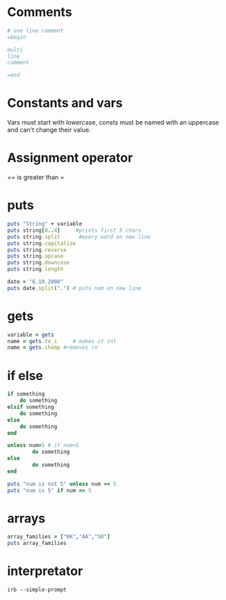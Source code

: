 # Comments
```` ruby
# one line comment
=begin

multi
line
comment

=end
````
# Constants and vars
Vars must start with lowercase, consts must be named with an uppercase and can't change their value.

# Assignment operator
== is greater than =
# puts 

```` ruby 
puts "String" + variable
puts string[0..4]     #prints first 5 chars
puts string.split      #every word on new line
puts string.capitalize
puts string.reverse
puts string.upcase
puts string.downcase
puts string.length
````

````ruby
date = "6.10.2000"
puts date.split(".") # puts num on new line
````
# gets

```` ruby 
variable = gets
name = gets.to_i     # makes it int
name = gets.chomp #removes \n

````

# if else 
```` ruby 
if something
	do something
elsif something
	do something
else 
	do something
end

unless num>5 # if num<5
		do something
else 
		do something
end
````
```` ruby 
puts "num is not 5" unless num == 5
puts "num is 5" if num == 5
````
# arrays
```` ruby 
array_families = ["KK","AA","SD"]
puts array_families
````
# interpretator 
	irb --simple-prompt
